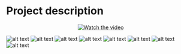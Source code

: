 # Project description
<div align="center">
  
  [![Watch the video](https://img.youtube.com/vi/TADzXskFQOY/0.jpg)](https://youtu.be/TADzXskFQOY)
  
</div>

![alt text](https://github.com/triggor/uni_assignments/blob/master/5.semester/Embedded_Systems/Project/1.jpg)
![alt text](https://github.com/triggor/uni_assignments/blob/master/5.semester/Embedded_Systems/Project/2.jpg)
![alt text](https://github.com/triggor/uni_assignments/blob/master/5.semester/Embedded_Systems/Project/3.jpg)
![alt text](https://github.com/triggor/uni_assignments/blob/master/5.semester/Embedded_Systems/Project/4.jpg)
![alt text](https://github.com/triggor/uni_assignments/blob/master/5.semester/Embedded_Systems/Project/5.jpg)
![alt text](https://github.com/triggor/uni_assignments/blob/master/5.semester/Embedded_Systems/Project/6.jpg)
![alt text](https://github.com/triggor/uni_assignments/blob/master/5.semester/Embedded_Systems/Project/7.jpg)
![alt text](https://github.com/triggor/uni_assignments/blob/master/5.semester/Embedded_Systems/Project/8.jpg)
